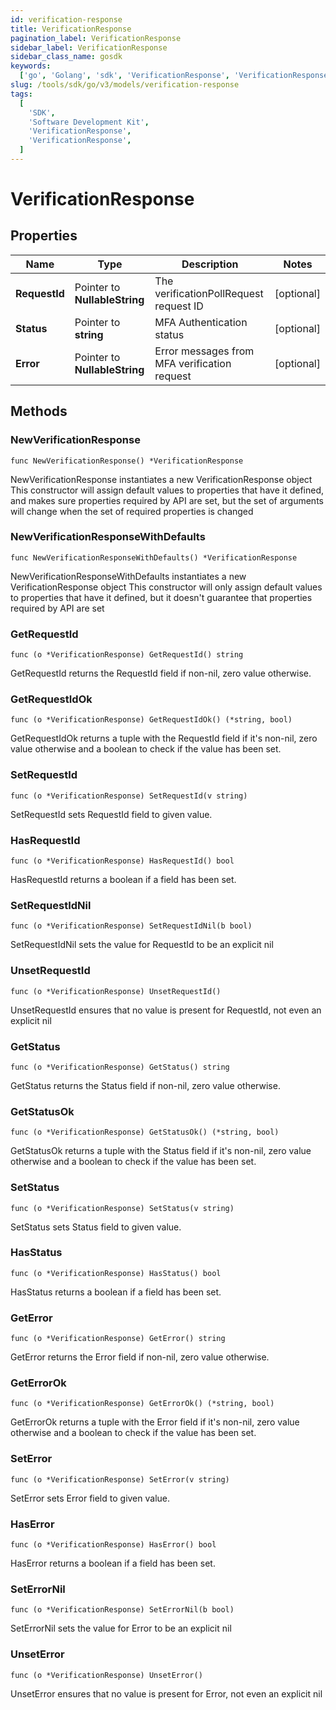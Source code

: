 ```yaml
---
id: verification-response
title: VerificationResponse
pagination_label: VerificationResponse
sidebar_label: VerificationResponse
sidebar_class_name: gosdk
keywords:
  ['go', 'Golang', 'sdk', 'VerificationResponse', 'VerificationResponse']
slug: /tools/sdk/go/v3/models/verification-response
tags:
  [
    'SDK',
    'Software Development Kit',
    'VerificationResponse',
    'VerificationResponse',
  ]
---
```


# VerificationResponse

## Properties

| Name | Type | Description | Notes |
| --- | --- | --- | --- |
| **RequestId** | Pointer to **NullableString** | The verificationPollRequest request ID | [optional] |
| **Status** | Pointer to **string** | MFA Authentication status | [optional] |
| **Error** | Pointer to **NullableString** | Error messages from MFA verification request | [optional] |

## Methods

### NewVerificationResponse

`func NewVerificationResponse() *VerificationResponse`

NewVerificationResponse instantiates a new VerificationResponse object This constructor will assign default values to properties that have it defined, and makes sure properties required by API are set, but the set of arguments will change when the set of required properties is changed

### NewVerificationResponseWithDefaults

`func NewVerificationResponseWithDefaults() *VerificationResponse`

NewVerificationResponseWithDefaults instantiates a new VerificationResponse object This constructor will only assign default values to properties that have it defined, but it doesn't guarantee that properties required by API are set

### GetRequestId

`func (o *VerificationResponse) GetRequestId() string`

GetRequestId returns the RequestId field if non-nil, zero value otherwise.

### GetRequestIdOk

`func (o *VerificationResponse) GetRequestIdOk() (*string, bool)`

GetRequestIdOk returns a tuple with the RequestId field if it's non-nil, zero value otherwise and a boolean to check if the value has been set.

### SetRequestId

`func (o *VerificationResponse) SetRequestId(v string)`

SetRequestId sets RequestId field to given value.

### HasRequestId

`func (o *VerificationResponse) HasRequestId() bool`

HasRequestId returns a boolean if a field has been set.

### SetRequestIdNil

`func (o *VerificationResponse) SetRequestIdNil(b bool)`

SetRequestIdNil sets the value for RequestId to be an explicit nil

### UnsetRequestId

`func (o *VerificationResponse) UnsetRequestId()`

UnsetRequestId ensures that no value is present for RequestId, not even an explicit nil

### GetStatus

`func (o *VerificationResponse) GetStatus() string`

GetStatus returns the Status field if non-nil, zero value otherwise.

### GetStatusOk

`func (o *VerificationResponse) GetStatusOk() (*string, bool)`

GetStatusOk returns a tuple with the Status field if it's non-nil, zero value otherwise and a boolean to check if the value has been set.

### SetStatus

`func (o *VerificationResponse) SetStatus(v string)`

SetStatus sets Status field to given value.

### HasStatus

`func (o *VerificationResponse) HasStatus() bool`

HasStatus returns a boolean if a field has been set.

### GetError

`func (o *VerificationResponse) GetError() string`

GetError returns the Error field if non-nil, zero value otherwise.

### GetErrorOk

`func (o *VerificationResponse) GetErrorOk() (*string, bool)`

GetErrorOk returns a tuple with the Error field if it's non-nil, zero value otherwise and a boolean to check if the value has been set.

### SetError

`func (o *VerificationResponse) SetError(v string)`

SetError sets Error field to given value.

### HasError

`func (o *VerificationResponse) HasError() bool`

HasError returns a boolean if a field has been set.

### SetErrorNil

`func (o *VerificationResponse) SetErrorNil(b bool)`

SetErrorNil sets the value for Error to be an explicit nil

### UnsetError

`func (o *VerificationResponse) UnsetError()`

UnsetError ensures that no value is present for Error, not even an explicit nil
